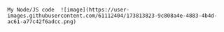 	My Node/JS code  ![image](https://user-images.githubusercontent.com/61112404/173813823-9c808a4e-4883-4b4d-ac61-a77c42f6adcc.png)

